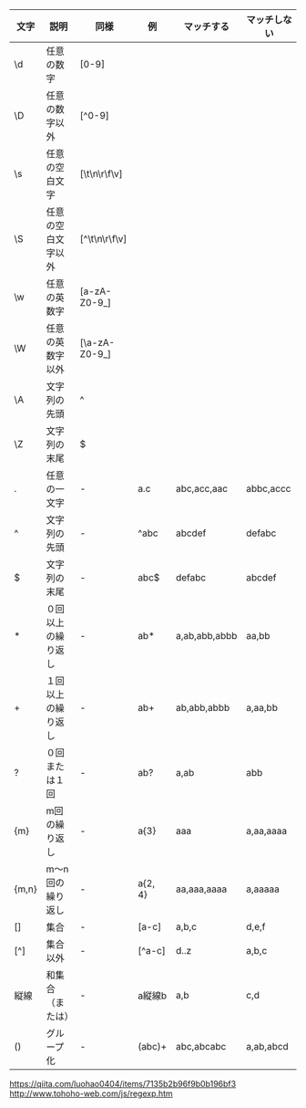 |文字|説明|同様|例|マッチする|マッチしない|
|---|---|---|---|---|---|
|\d|任意の数字|[0-9]||||   
|\D|任意の数字以外|[^0-9]||||
|\s|任意の空白文字|[\t\n\r\f\v]||||
|\S|任意の空白文字以外|[^\t\n\r\f\v]||||
|\w|任意の英数字|[a-zA-Z0-9_]||||
|\W|任意の英数字以外|[\a-zA-Z0-9_]||||
|\A|文字列の先頭|^||||
|\Z|文字列の末尾|$||||
|.|任意の一文字|-|a.c|abc,acc,aac|abbc,accc|
|^|文字列の先頭|-|^abc|abcdef|defabc|
|$|文字列の末尾|-|abc$|defabc|abcdef|
|*|０回以上の繰り返し|-|ab*|a,ab,abb,abbb|aa,bb|
|+|１回以上の繰り返し|-|ab+|ab,abb,abbb|a,aa,bb|
|?|０回または１回|-|ab?|a,ab|abb|
|{m}|m回の繰り返し|-|a{3}|aaa|a,aa,aaaa|
|{m,n}|m〜n回の繰り返し|-|a{2, 4}|aa,aaa,aaaa|a,aaaaa|
|[]|集合|-|[a-c]|a,b,c|d,e,f|
|[^]|集合以外|-|[^a-c]|d..z|a,b,c|
|縦線|和集合（または）|-|a縦線b|a,b|c,d|
|()|グループ化|-|(abc)+|abc,abcabc|a,ab,abcd|


https://qiita.com/luohao0404/items/7135b2b96f9b0b196bf3
http://www.tohoho-web.com/js/regexp.htm
